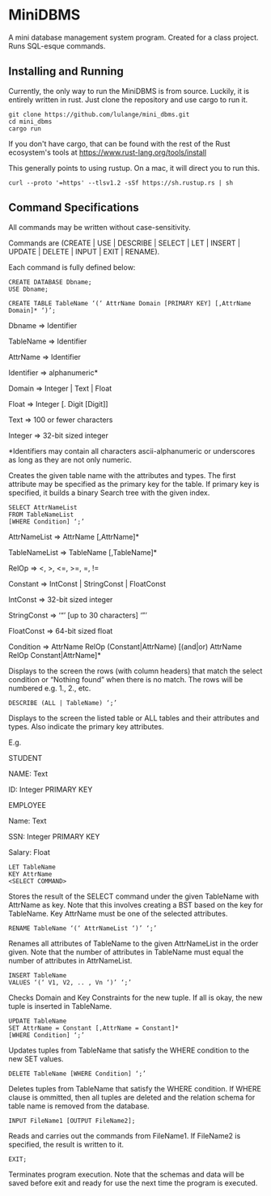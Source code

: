 # MiniDBMS
A mini database management system program. Created for a class project. Runs SQL-esque commands.


## Installing and Running

Currently, the only way to run the MiniDBMS is from source. Luckily, it is entirely written in rust.
Just clone the repository and use cargo to run it.

```console
git clone https://github.com/lulange/mini_dbms.git
cd mini_dbms
cargo run
```

If you don't have cargo, that can be found with the rest of the Rust ecosystem's tools
at https://www.rust-lang.org/tools/install

This generally points to using rustup. On a mac, it will direct you to run this.

```
curl --proto '=https' --tlsv1.2 -sSf https://sh.rustup.rs | sh
```


## Command Specifications

All commands may be written without case-sensitivity.

Commands are (CREATE | USE | DESCRIBE | SELECT | LET | INSERT | UPDATE | DELETE | INPUT | EXIT | RENAME).

Each command is fully defined below:

```
CREATE DATABASE Dbname;
USE Dbname;
```

```
CREATE TABLE TableName ‘(‘ AttrName Domain [PRIMARY KEY] [,AttrName Domain]* ‘)’;
```

Dbname		=> Identifier

TableName	=> Identifier

AttrName	=> Identifier

Identifier	=> alphanumeric*

Domain		=> Integer | Text | Float

Float		=> Integer [. Digit [Digit]]

Text		=> 100 or fewer characters

Integer	    => 32-bit sized integer

*Identifiers may contain all characters ascii-alphanumeric or underscores as long as they are not only numeric.

Creates the given table name with the attributes and types. The first attribute may be specified as the primary key for the table. 
If primary key is specified, it builds a binary Search tree with the given index.


```
SELECT AttrNameList
FROM TableNameList
[WHERE Condition] ‘;’
```

AttrNameList  => AttrName [,AttrName]*

TableNameList => TableName [,TableName]*

RelOp         => <, >, <=, >=, =, !=

Constant      => IntConst | StringConst | FloatConst

IntConst      => 32-bit sized integer

StringConst   => ‘“’ [up to 30 characters] ‘”’

FloatConst	  => 64-bit sized float

Condition     =>  AttrName RelOp (Constant|AttrName) [(and|or) AttrName RelOp Constant|AttrName]*


Displays to the screen the rows (with column headers) that match the select condition or “Nothing found” when there is no match. 
The rows will be numbered e.g. 1., 2., etc.


```
DESCRIBE (ALL | TableName) ‘;’
```

Displays to the screen the listed table or ALL tables and their attributes and types. Also indicate the primary key attributes.

E.g.

STUDENT

NAME: 	 	Text

ID:		    Integer	PRIMARY KEY

EMPLOYEE

Name:		Text

SSN:		Integer	PRIMARY KEY

Salary:	    Float


```
LET TableName
KEY AttrName
<SELECT COMMAND>
```

Stores the result of the SELECT command under the given TableName with AttrName as key. Note that this involves creating a BST based on the key for TableName. Key AttrName must be one of the selected attributes.


```
RENAME TableName ‘(‘ AttrNameList ‘)’ ‘;’
```

Renames all attributes of TableName to the given AttrNameList in the order given. Note that the number of attributes in TableName must
equal the number of attributes in AttrNameList.


```
INSERT TableName
VALUES ‘(‘ V1, V2, .. , Vn ‘)’ ‘;’
```

Checks Domain and Key Constraints for the new tuple. If all is okay, the new tuple is inserted in TableName.
	

```
UPDATE TableName
SET AttrName = Constant [,AttrName = Constant]*
[WHERE Condition] ‘;’
```

Updates tuples from TableName that satisfy the WHERE condition to the new SET values.


```
DELETE TableName [WHERE Condition] ‘;’
```

Deletes tuples from TableName that satisfy the WHERE condition. If WHERE clause is ommitted, then all tuples are deleted and the relation schema for table name is removed from the database.


```
INPUT FileName1 [OUTPUT FileName2];
```

Reads and carries out the commands from FileName1. If FileName2 is specified, the result is written to it.

```
EXIT;
```

Terminates program execution. Note that the schemas and data will be saved before exit and ready for use the next time the program is executed.
